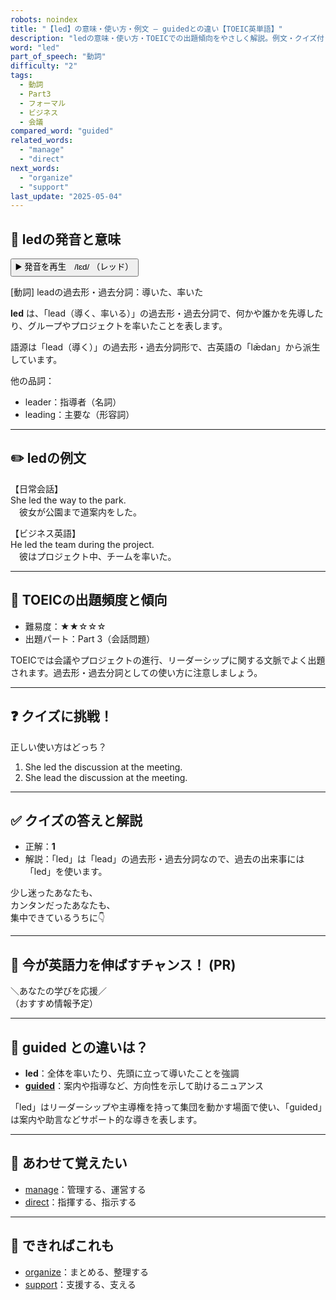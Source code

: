 ```yaml
---
robots: noindex
title: "【led】の意味・使い方・例文 ― guidedとの違い【TOEIC英単語】"
description: "ledの意味・使い方・TOEICでの出題傾向をやさしく解説。例文・クイズ付きでguidedとの違いもわかりやすく学べます。"
word: "led"
part_of_speech: "動詞"
difficulty: "2"
tags:
  - 動詞
  - Part3
  - フォーマル
  - ビジネス
  - 会議
compared_word: "guided"
related_words:
  - "manage"
  - "direct"
next_words:
  - "organize"
  - "support"
last_update: "2025-05-04"
---
```


## 🔰 ledの発音と意味

<button class="play-audio" onclick="playTTS('led')">
  <span class="play-audio-main">
    ▶️ 発音を再生　/lɛd/
  </span>
  <span class="play-audio-sub">
    （レッド）
  </span>
</button>

[動詞] leadの過去形・過去分詞：導いた、率いた

**led** は、「lead（導く、率いる）」の過去形・過去分詞で、何かや誰かを先導したり、グループやプロジェクトを率いたことを表します。

語源は「lead（導く）」の過去形・過去分詞形で、古英語の「lǣdan」から派生しています。

他の品詞：  
- leader：指導者（名詞）
- leading：主要な（形容詞）

---

## ✏️ ledの例文

【日常会話】  
She led the way to the park.  
　彼女が公園まで道案内をした。

【ビジネス英語】  
He led the team during the project.  
　彼はプロジェクト中、チームを率いた。

---

## 🎯 TOEICの出題頻度と傾向

- 難易度：★★☆☆☆
- 出題パート：Part 3（会話問題）

TOEICでは会議やプロジェクトの進行、リーダーシップに関する文脈でよく出題されます。過去形・過去分詞としての使い方に注意しましょう。

---

## ❓ クイズに挑戦！

正しい使い方はどっち？

1. She led the discussion at the meeting.  
2. She lead the discussion at the meeting.

---

## ✅ クイズの答えと解説

- 正解：**1**
- 解説：「led」は「lead」の過去形・過去分詞なので、過去の出来事には「led」を使います。

少し迷ったあなたも、  
カンタンだったあなたも、  
集中できているうちに👇️

---

## 🚀 今が英語力を伸ばすチャンス！ (PR)

<div class="info-center">
＼あなたの学びを応援／<br>  
（おすすめ情報予定）
</div>

---

## 🤔  guided との違いは？

- **led**：全体を率いたり、先頭に立って導いたことを強調
- **[guided](/word/guided/)**：案内や指導など、方向性を示して助けるニュアンス

「led」はリーダーシップや主導権を持って集団を動かす場面で使い、「guided」は案内や助言などサポート的な導きを表します。

---

## 🧩 あわせて覚えたい

- [manage](/word/manage/)：管理する、運営する
- [direct](/word/direct/)：指揮する、指示する

---

## 📖 できればこれも

- [organize](/word/organize/)：まとめる、整理する
- [support](/word/support/)：支援する、支える

<!-- cvid: aid38_bid37 -->
